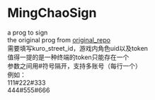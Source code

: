 # MingChaoSign
a prog to sign  
the original prog from [original_repo](https://github.com/Night-stars-1/nonebot-plugin-wutheringwaves)  
需要填写kuro_street_id，游戏内角色uid以及token  
值得一提的是一种终端的token只能存在一个  
参数之间用#符号隔开，支持多账号（每行一个）  
例如：  
111#222#333  
444#555#666
